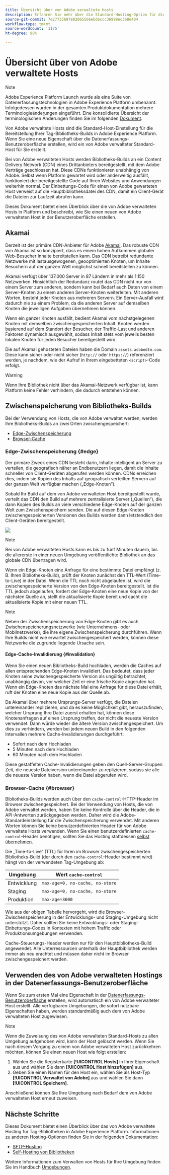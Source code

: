 ```yaml
---
title: Übersicht über von Adobe verwaltete Hosts
description: Erfahren Sie mehr über die Standard-Hosting-Option für die Bereitstellung von Tag-Bibliotheks-Builds in Adobe Experience Platform.
source-git-commit: 7e27735697882065566ebdeccc36998ec368e404
workflow-type: tm+mt
source-wordcount: '1175'
ht-degree: 98%

---
```


# Übersicht über von Adobe verwaltete Hosts

>[!NOTE]
>
>Adobe Experience Platform Launch wurde als eine Suite von Datenerfassungstechnologien in Adobe Experience Platform umbenannt. Infolgedessen wurden in der gesamten Produktdokumentation mehrere Terminologieänderungen eingeführt. Eine konsolidierte Übersicht der terminologischen Änderungen finden Sie im folgenden [Dokument](../../../term-updates.md).

Von Adobe verwaltete Hosts sind die Standard-Host-Einstellung für die Bereitstellung Ihrer Tag-Bibliotheks-Builds in Adobe Experience Platform. Wenn Sie eine neue Eigenschaft über die Datenerfassungs-Benutzeroberfläche erstellen, wird ein von Adobe verwalteter Standard-Host für Sie erstellt.

Bei von Adobe verwalteten Hosts werden Bibliotheks-Builds an ein Content Delivery Network (CDN) eines Drittanbieters bereitgestellt, mit dem Adobe Verträge geschlossen hat. Diese CDNs funktionieren unabhängig von Adobe. Selbst wenn Platform gewartet wird oder anderweitig ausfällt, funktioniert der bereitgestellte Code auf Ihren Websites und Anwendungen weiterhin normal. Der Einbettungs-Code für einen von Adobe gewarteten Host verweist auf die Hauptbibliotheksdatei des CDN, damit ein Client-Gerät die Dateien zur Laufzeit abrufen kann.

Dieses Dokument bietet einen Überblick über die von Adobe verwalteten Hosts in Platform und beschreibt, wie Sie einen neuen von Adobe verwalteten Host in der Benutzeroberfläche erstellen.

## Akamai

Derzeit ist der primäre CDN-Anbieter für Adobe [Akamai](https://www.akamai.com/de). Das robuste CDN von Akamai ist so konzipiert, dass es einem hohen Aufkommen globaler Web-Besucher Inhalte bereitstellen kann. Das CDN betreibt redundante Netzwerke mit lastausgewogenen, geooptimierten Knoten, um Inhalte Besuchern auf der ganzen Welt möglichst schnell bereitstellen zu können.

Akamai verfügt über 137.000 Server in 87 Ländern in mehr als 1.150 Netzwerken. Hinsichtlich der Redundanz routet das CDN nicht nur von einem Server zum anderen, sondern kann bei Bedarf auch Daten von einem Server-Knoten zu einem anderen Server-Knoten weiterleiten. Mit anderen Worten, besteht jeder Knoten aus mehreren Servern. Ein Server-Ausfall wird dadurch nie zu einem Problem, da die anderen Server auf demselben Knoten die jeweiligen Aufgaben übernehmen können.

Wenn ein ganzer Knoten ausfällt, bedient Akamai vom nächstgelegenen Knoten mit demselben zwischengespeicherten Inhalt. Knoten werden basierend auf dem Standort der Besucher, der Traffic-Last und anderen Faktoren dynamisch ausgewählt, sodass Inhalt stets vom jeweils besten lokalen Knoten für jeden Besucher bereitgestellt wird.

Die auf Akamai gehosteten Dateien haben die Domain `assets.adobedtm.com`. Diese kann sicher oder nicht sicher (`http://` oder `https://`) referenziert werden, je nachdem, wie der Aufruf in Ihrem eingebetteten `<script>`-Code erfolgt.

>[!WARNING]
>
>Wenn Ihre Bibliothek nicht über das Akamai-Netzwerk verfügbar ist, kann Platform keine Fehler verhindern, die dadurch entstehen können.

## Zwischenspeicherung von Bibliotheks-Builds

Bei der Verwendung von Hosts, die von Adobe verwaltet werden, werden Ihre Bibliotheks-Builds an zwei Orten zwischengespeichert:

* [Edge-Zwischenspeicherung](#edge)
* [Browser-Cache](#browser)

### Edge-Zwischenspeicherung {#edge}

Der primäre Zweck eines CDN besteht darin, Inhalte intelligent an Server zu verteilen, die geografisch näher an Endbenutzern liegen, damit die Inhalte schneller von Client-Geräten abgerufen werden können. CDNs erreichen dies, indem sie Kopien des Inhalts auf geografisch verteilten Servern auf der ganzen Welt verfügbar machen („Edge-Knoten“).

Sobald Ihr Build auf dem von Adobe verwalteten Host bereitgestellt wurde, verteilt das CDN den Build auf mehrere zentralisierte Server („Quellen“), die dann Kopien des Builds an viele verschiedene Edge-Knoten auf der ganzen Welt zum Zwischenspeichern senden. Die auf diesen Edge-Knoten zwischengespeicherten Versionen des Builds werden dann letztendlich den Client-Geräten bereitgestellt.

![](../images/cdn-diagram.png)

>[!NOTE]
>
>Bei von Adobe verwalteten Hosts kann es bis zu fünf Minuten dauern, bis die allererste in einer neuen Umgebung veröffentlichte Bibliothek an das globale CDN übertragen wird.

Wenn ein Edge-Knoten eine Anfrage für eine bestimmte Datei empfängt (z. B. Ihren Bibliotheks-Build), prüft der Knoten zunächst den TTL-Wert (Time-to-Live) in der Datei. Wenn die TTL noch nicht abgelaufen ist, wird die zwischengespeicherte Version von den Edge-Knoten bereitgestellt. Ist die TTL jedoch abgelaufen, fordert der Edge-Knoten eine neue Kopie von der nächsten Quelle an, stellt die aktualisierte Kopie bereit und cacht die aktualisierte Kopie mit einer neuen TTL.

>[!NOTE]
>
>Neben der Zwischenspeicherung von Edge-Knoten gibt es auch Zwischenspeicherungsnetzwerke (wie Unternehmens- oder Mobilnetzwerke), die ihre eigene Zwischenspeicherung durchführen. Wenn Ihre Builds nicht wie erwartet zwischengespeichert werden, können diese Netzwerke die zugrunde liegende Ursache sein.

#### Edge-Cache-Invalidierung {#invalidation}

Wenn Sie einen neuen Bibliotheks-Build hochladen, werden die Caches auf allen entsprechenden Edge-Knoten invalidiert. Das bedeutet, dass jeder Knoten seine zwischengespeicherte Version als ungültig betrachtet, unabhängig davon, vor welcher Zeit er eine frische Kopie abgerufen hat. Wenn ein Edge-Knoten das nächste Mal eine Anfrage für diese Datei erhält, ruft der Knoten eine neue Kopie aus der Quelle ab.

Da Akamai über mehrere Ursprungs-Server verfügt, die Dateien untereinander replizieren, und da es keine Möglichkeit gibt, herauszufinden, welcher Ursprung Ihre Datei zuerst erhalten hat, können diese Knotenanfragen auf einen Ursprung treffen, der nicht die neueste Version verwendet. Dann würde wieder die ältere Version zwischengespeichert. Um dies zu verhindern, werden bei jedem neuen Build in den folgenden Intervallen mehrere Cache-Invalidierungen durchgeführt:

* Sofort nach dem Hochladen
* 5 Minuten nach dem Hochladen
* 60 Minuten nach dem Hochladen

Diese gestaffelten Cache-Invalidierungen geben den Quell-Server-Gruppen Zeit, die neueste Dateiversion untereinander zu replizieren, sodass sie alle die neueste Version haben, wenn die Datei abgerufen wird.

### Browser-Cache {#browser}

Bibliotheks-Builds werden auch über den `cache-control`-HTTP-Header im Browser zwischengespeichert. Bei der Verwendung von Hosts, die von Adobe verwaltet werden, haben Sie keine Kontrolle über die Header, die in API-Antworten zurückgegeben werden. Daher wird die Adobe-Standardeinstellung für die Zwischenspeicherung verwendet. Mit anderen Worten können Sie keine benutzerdefinierten Header für von Adobe verwaltete Hosts verwenden. Wenn Sie einen benutzerdefinierten `cache-control`-Header benötigen, sollten Sie das Hosting stattdessen [selbst übernehmen](self-hosting-libraries.md).

Die „Time-to-Live“ (TTL) für Ihren im Browser zwischengespeicherten Bibliotheks-Build (der durch den `cache-control`-Header bestimmt wird) hängt von der verwendeten Tag-Umgebung ab:

| Umgebung | Wert `cache-control` |
| --- | --- |
| Entwicklung | `max-age=0, no-cache, no-store` |
| Staging | `max-age=0, no-cache, no-store` |
| Produktion | `max-age=3600` |

Wie aus der obigen Tabelle hervorgeht, wird die Browser-Zwischenspeicherung in der Entwicklungs- und Staging-Umgebung nicht unterstützt. Daher sollten Sie keine Entwicklungs- oder Staging-Einbettungs-Codes in Kontexten mit hohem Traffic oder Produktionsumgebungen verwenden.

Cache-Steuerungs-Header werden nur für den Hauptbibliotheks-Build angewendet. Alle Unterressourcen unterhalb der Hauptbibliothek werden immer als neu erachtet und müssen daher nicht im Browser zwischengespeichert werden.

## Verwenden des von Adobe verwalteten Hostings in der Datenerfassungs-Benutzeroberfläche

Wenn Sie zum ersten Mal eine Eigenschaft in der [Datenerfassungs-Benutzeroberfläche](https://experience.adobe.com/#/data-collection/) erstellen, wird automatisch ein von Adobe verwalteter Host erstellt. Alle verfügbaren Umgebungen, die sofort nutzbare Eigenschaften haben, werden standardmäßig auch dem von Adobe verwalteten Host zugewiesen.

>[!NOTE]
>
>Wenn die Zuweisung des von Adobe verwalteten Standard-Hosts zu allen Umgebung aufgehoben wird, kann der Host gelöscht werden. Wenn Sie nach diesem Vorgang zu einem von Adobe verwalteten Host zurückkehren möchten, können Sie einen neuen Host wie folgt erstellen:
>
>1. Wählen Sie die Registerkarte **[!UICONTROL Hosts]** in Ihrer Eigenschaft aus und wählen Sie dann **[!UICONTROL Host hinzufügen]** aus.
>1. Geben Sie einen Namen für den Host ein, wählen Sie als Host-Typ **[!UICONTROL Verwaltet von Adobe]** aus und wählen Sie dann **[!UICONTROL Speichern]**.

>
>
Anschließend können Sie Ihre Umgebung nach Bedarf dem von Adobe verwalteten Host erneut zuweisen.

## Nächste Schritte

Dieses Dokument bietet einen Überblick über das von Adobe verwaltete Hosting für Tag-Bibliotheken in Adobe Experience Platform. Informationen zu anderen Hosting-Optionen finden Sie in der folgenden Dokumentation:

* [SFTP-Hosting](./sftp-host.md)
* [Self-Hosting von Bibliotheken](./self-hosting-libraries.md)

Weitere Informationen zum Verwalten von Hosts für Ihre Umgebung finden Sie im Handbuch [Umgebungen](../environments.md).
